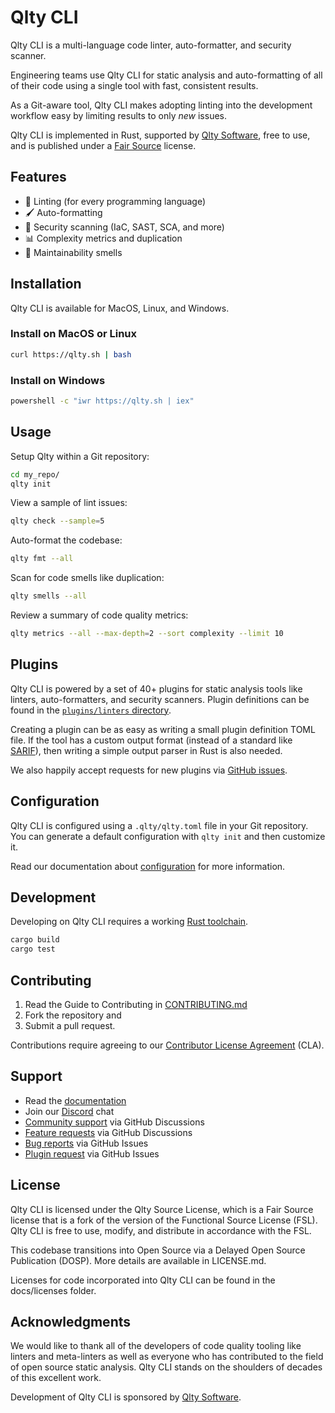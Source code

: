 # Qlty CLI

Qlty CLI is a multi-language code linter, auto-formatter, and security scanner.

Engineering teams use Qlty CLI for static analysis and auto-formatting of all of their code using a single tool with fast, consistent results.

As a Git-aware tool, Qlty CLI makes adopting linting into the development workflow easy by limiting results to only _new_ issues.

Qlty CLI is implemented in Rust, supported by [Qlty Software](https://qlty.sh), free to use, and is published under a [Fair Source](https://fair.io/) license.

## Features

- 🐞 Linting (for every programming language)
- 🖌️ Auto-formatting
- 🚨 Security scanning (IaC, SAST, SCA, and more)
- 📊 Complexity metrics and duplication
- 💩 Maintainability smells

## Installation

Qlty CLI is available for MacOS, Linux, and Windows.

### Install on MacOS or Linux

```bash
curl https://qlty.sh | bash
```

### Install on Windows

```bash
powershell -c "iwr https://qlty.sh | iex"
```

## Usage

Setup Qlty within a Git repository:

```bash
cd my_repo/
qlty init
```

View a sample of lint issues:

```bash
qlty check --sample=5
```

Auto-format the codebase:

```bash
qlty fmt --all
```

Scan for code smells like duplication:

```bash
qlty smells --all
```

Review a summary of code quality metrics:

```bash
qlty metrics --all --max-depth=2 --sort complexity --limit 10
```

## Plugins

Qlty CLI is powered by a set of 40+ plugins for static analysis tools like linters, auto-formatters, and security scanners. Plugin definitions can be found in the [`plugins/linters` directory](https://github.com/qltysh/qlty/tree/main/qlty-plugins/plugins/linters/).

Creating a plugin can be as easy as writing a small plugin definition TOML file. If the tool has a custom output format (instead of a standard like [SARIF](https://sarifweb.azurewebsites.net/)), then writing a simple output parser in Rust is also needed.

We also happily accept requests for new plugins via [GitHub issues](https://github.com/qltysh/qlty/issues/new/choose).

## Configuration

Qlty CLI is configured using a `.qlty/qlty.toml` file in your Git repository. You can generate a default configuration with `qlty init` and then customize it.

Read our documentation about [configuration](https://docs.qlty.sh/analysis-configuration) for more information.

## Development

Developing on Qlty CLI requires a working [Rust toolchain](https://rustup.rs/).

```bash
cargo build
cargo test
```

## Contributing

1. Read the Guide to Contributing in [CONTRIBUTING.md](https://github.com/qltysh/qlty/blob/main/CONTRIBUTING.md)
2. Fork the repository and
3. Submit a pull request.

Contributions require agreeing to our [Contributor License Agreement](https://gist.github.com/brynary/00d59e41ffd852636a2f8a8f5f5aa69b) (CLA).

## Support

- Read the [documentation](https://docs.qlty.sh)
- Join our [Discord](https://qlty.sh/discord) chat
- [Community support](https://github.com/orgs/qltysh/discussions/categories/q-a) via GitHub Discussions
- [Feature requests](https://github.com/orgs/qltysh/discussions/categories/feedback) via GitHub Discussions
- [Bug reports](https://github.com/qltysh/qlty/issues/new/choose) via GitHub Issues
- [Plugin request](https://github.com/qltysh/qlty/issues/new/choose) via GitHub Issues

## License

Qlty CLI is licensed under the Qlty Source License, which is a Fair Source license that is a fork of the version of the Functional Source License (FSL). Qlty CLI is free to use, modify, and distribute in accordance with the FSL.

This codebase transitions into Open Source via a Delayed Open Source Publication (DOSP). More details are available in LICENSE.md.

Licenses for code incorporated into Qlty CLI can be found in the docs/licenses folder.

## Acknowledgments

We would like to thank all of the developers of code quality tooling like linters and meta-linters as well as everyone who has contributed to the field of open source static analysis. Qlty CLI stands on the shoulders of decades of this excellent work.

Development of Qlty CLI is sponsored by [Qlty Software](https://qlty.sh).

